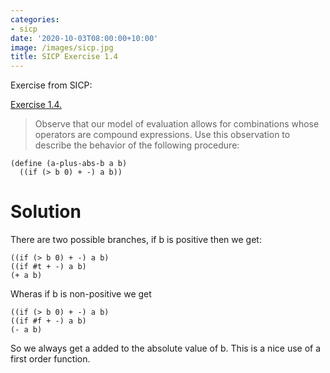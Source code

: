 ```yaml
---
categories:
- sicp
date: '2020-10-03T08:00:00+10:00'
image: /images/sicp.jpg
title: SICP Exercise 1.4
---
```


Exercise from SICP:

[Exercise 1.4.](https://mitp-content-server.mit.edu/books/content/sectbyfn/books_pres_0/6515/sicp.zip/full-text/book/book-Z-H-10.html#%25_thm_1.4) 

> Observe that our model of evaluation allows for combinations whose operators are compound expressions. Use this observation to describe the behavior of the following procedure:

```
(define (a-plus-abs-b a b)
  ((if (> b 0) + -) a b))
```

# Solution

There are two possible branches, if b is positive then we get:

```
((if (> b 0) + -) a b)
((if #t + -) a b)
(+ a b)
```

Wheras if b is non-positive we get

```
((if (> b 0) + -) a b)
((if #f + -) a b)
(- a b)
```

So we always get a added to the absolute value of b.
This is a nice use of a first order function.